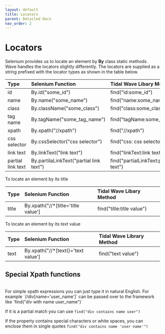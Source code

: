 ```yaml
---
layout: default
title: Locators
parent: Detailed Docs
nav_order: 2
---
```


# Locators

Selenium provides us to locate an element by **By** class static methods.
Wave handles the locators slightly differently. The locators are supplied 
as a string prefixed with the locator types as shown in the table below.

| Type | Selenium Function|  Tidal Wave Libary Method
|:-------------|:------------------| :------------------|
| id | By.id(\"some_id\") | find(\"id:some_id\") |
| name | By.name(\"some_name\") | find(\"name:some_name\") |
| class | By.className(\"some_class")| find(\"class:some_class\") |
| tag name | By.tagName(\"some_tag_name\")| find(\"tagName:some_tag_name\")|
| xpath | By.xpath(\"//xpath\")| find(\"//xpath\") |
| css selector | By.cssSelector(\"css selector")| find(\"css: css selector") |
| link text | By.linkText(\"link text")| find(\"linkText:link text") |
| partial link text | By.partilaLinkText(\"partial link text")| find(\"partialLinkText:partial link text") |

To locate an element by its title

| Type | Selenium Function|  Tidal Wave Libary Method
|:-------------|:------------------| :------------------|
| title | By.xpath("//*[title='title value']| find(\"title:title value\") |


To locate an element by its text value

| Type | Selenium Function|  Tidal Wave Library Method
|:-------------|:------------------| :------------------|
| text | By.xpath("//*[text()='text value']| find(\"text value\") |


## Special Xpath functions
<br>
For simple xpath expressions you can just type it in natural English.
For example `//div[name='user_name']` can be passed over to the framework like `find("div with name user_name")`

If it is a partial match you can use `find("div contains name user")`

If the property contains special characters or white spaces, you can enclose them in single quotes
`find("div contains name 'user name'")`


